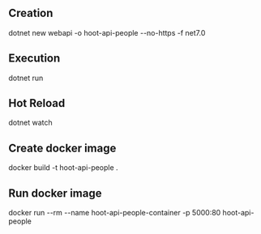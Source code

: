 ## Creation
dotnet new webapi -o hoot-api-people --no-https -f net7.0

## Execution
dotnet run

## Hot Reload
dotnet watch

## Create docker image
docker build -t hoot-api-people .

## Run docker image
docker run --rm --name hoot-api-people-container -p 5000:80 hoot-api-people 
